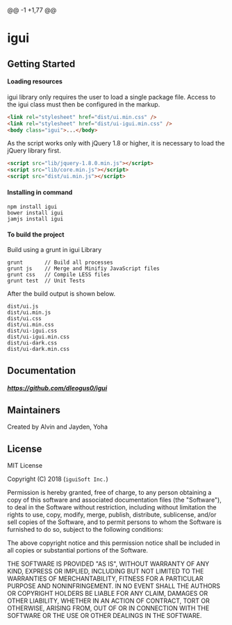 @@ -1 +1,77 @@
# igui
## Getting Started

#### Loading resources
igui library only requires the user to load a single package file.
Access to the igui class must then be configured in the markup.
```html
<link rel="stylesheet" href="dist/ui.min.css" />
<link rel="stylesheet" href="dist/ui-igui.min.css" />
<body class="igui">...</body>
```

As the script works only with jQuery 1.8 or higher, it is necessary to load the jQuery library first.
```html
<script src="lib/jquery-1.8.0.min.js"></script>
<script src="lib/core.min.js"></script>
<script src="dist/ui.min.js"></script>
```

#### Installing in command
```
npm install igui
bower install igui
jamjs install igui
```

#### To build the project
Build using a grunt in igui Library
```
grunt       // Build all processes
grunt js    // Merge and Minifiy JavaScript files
grunt css   // Compile LESS files
grunt test  // Unit Tests
```
After the build output is shown below.
```
dist/ui.js
dist/ui.min.js
dist/ui.css
dist/ui.min.css
dist/ui-igui.css
dist/ui-igui.min.css
dist/ui-dark.css
dist/ui-dark.min.css
```

## Documentation

##### https://github.com/dleogus0/igui


## Maintainers

Created by Alvin and Jayden, Yoha

## License

MIT License 

Copyright (C) 2018 (```iguiSoft Inc.```)

Permission is hereby granted, free of charge, to any person obtaining a copy
of this software and associated documentation files (the "Software"), to deal
in the Software without restriction, including without limitation the rights
to use, copy, modify, merge, publish, distribute, sublicense, and/or sell
copies of the Software, and to permit persons to whom the Software is
furnished to do so, subject to the following conditions:

The above copyright notice and this permission notice shall be included in
all copies or substantial portions of the Software.

THE SOFTWARE IS PROVIDED "AS IS", WITHOUT WARRANTY OF ANY KIND, EXPRESS OR
IMPLIED, INCLUDING BUT NOT LIMITED TO THE WARRANTIES OF MERCHANTABILITY,
FITNESS FOR A PARTICULAR PURPOSE AND NONINFRINGEMENT. IN NO EVENT SHALL THE
AUTHORS OR COPYRIGHT HOLDERS BE LIABLE FOR ANY CLAIM, DAMAGES OR OTHER
LIABILITY, WHETHER IN AN ACTION OF CONTRACT, TORT OR OTHERWISE, ARISING FROM,
OUT OF OR IN CONNECTION WITH THE SOFTWARE OR THE USE OR OTHER DEALINGS IN
THE SOFTWARE.
